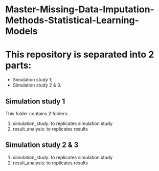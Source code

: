 # Master-Missing-Data-Imputation-Methods-Statistical-Learning-Models

# This repository is separated into 2 parts:
- Simulation study 1;
- Simulation study 2 & 3.

## Simulation study 1
This folder contains 2 folders:
1. simulation_study: to replicates simulation study
1. result_analysis: to replicates results

## Simulation study 2 & 3
1. simulation_study: to replicates simulation study
1. result_analysis: to replicates results

